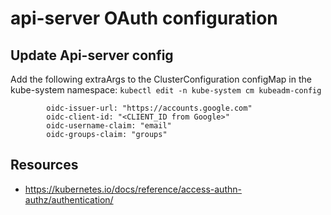 # api-server OAuth configuration

## Update Api-server config
Add the following extraArgs to the ClusterConfiguration configMap in the kube-system namespace:
`kubectl edit -n kube-system cm kubeadm-config`

```
        oidc-issuer-url: "https://accounts.google.com"
        oidc-client-id: "<CLIENT_ID from Google>"
        oidc-username-claim: "email"
        oidc-groups-claim: "groups"
```

## Resources
- https://kubernetes.io/docs/reference/access-authn-authz/authentication/
